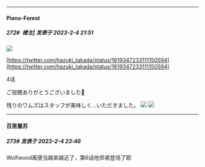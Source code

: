 
*****

####  Piano-Forest  
##### 272#         楼主| 发表于 2023-2-4 21:51

<img src="https://p.sda1.dev/9/7461a79ed5497108b90929217e054d32/20230204_214651.jpg" referrerpolicy="no-referrer">

[https://twitter.com/hazuki_takada/status/1619347233111150594](https://twitter.com/hazuki_takada/status/1619347233111150594)

4话

ご视聴ありがとうございました🍭

残りのワムズはスタッフが美味しく…いただきました。
<img src="https://p.sda1.dev/9/bdf3d10b1a1a6161b6aa8f92ffe9fcc1/20230204_214459.jpg" referrerpolicy="no-referrer">
<img src="https://p.sda1.dev/9/5d038ebbd27612852f483c6314b6b843/20230204_214503.jpg" referrerpolicy="no-referrer">


*****

####  百里屠苏  
##### 273#       发表于 2023-2-4 23:46

Wolfwood离便当越来越近了，第6话他师弟登场了耶

